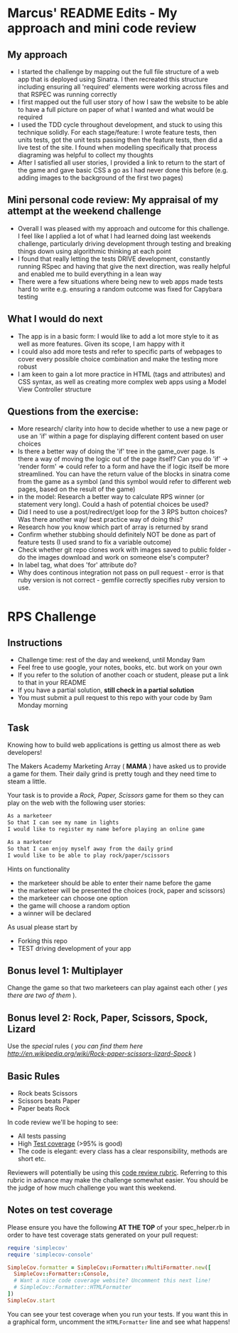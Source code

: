 Marcus' README Edits - My approach and mini code review
=================

My approach
---------
* I started the challenge by mapping out the full file structure of a web app that is deployed using Sinatra. I then recreated this structure including ensuring all 'required' elements were working across files and that RSPEC was running correctly
* I first mapped out the full user story of how I saw the website to be able to have a full picture on paper of what I wanted and what would be required
* I used the TDD cycle throughout development, and stuck to using this technique solidly. For each stage/feature: I wrote feature tests, then units tests, got the unit tests passing then the feature tests, then did a live test of the site. I found when modelling specifically that process diagraming was helpful to collect my thoughts
* After I satisfied all user stories, I provided a link to return to the start of the game and gave basic CSS a go as I had never done this before (e.g. adding images to the background of the first two pages)


Mini personal code review: My appraisal of my attempt at the weekend challenge
---------
* Overall I was pleased with my approach and outcome for this challenge. I feel like I applied a lot of what I had learned doing last weekends challenge, particularly driving development through testing and breaking things down using algorithmic thinking at each point
* I found that really letting the tests DRIVE development, constantly running RSpec and having that give the next direction, was really helpful and enabled me to build everything in a lean way
* There were a few situations where being new to web apps made tests hard to write e.g. ensuring a random outcome was fixed for Capybara testing

What I would do next
---------
* The app is in a basic form: I would like to add a lot more style to it as well as more features. Given its scope, I am happy with it
* I could also add more tests and refer to specific parts of webpages to cover every possible choice combination and make the testing more robust
* I am keen to gain a lot more practice in HTML (tags and attributes) and CSS syntax, as well as creating more complex web apps using a Model View Controller structure

Questions from the exercise:
---------
* More research/ clarity into how to decide whether to use a new page or use an 'if' within a page for displaying different content based on user choices
* Is there a better way of doing the 'if' tree in the game_over page. Is there a way of moving the logic out of the page itself? Can you do 'if' -> 'render form' => could refer to a form and have the if logic itself be more streamlined. You can have the return value of the blocks in sinatra come from the game as a symbol (and this symbol would refer to different web pages, based on the result of the game)
* in the model: Research a better way to calculate RPS winner (or statement very long). Could a hash of potential choices be used?
* Did I need to use a post/redirect/get loop for the 3 RPS button choices? Was there another way/ best practice way of doing this?
* Research how you know which part of array is returned by srand
* Confirm whether stubbing should definitely NOT be done as part of feature tests (I used srand to fix a variable outcome)
* Check whether git repo clones work with images saved to public folder - do the images download and work on someone else's computer?
* In label tag, what does 'for' attribute do?
* Why does continous integration not pass on pull request - error is that ruby version is not correct - gemfile correctly specifies ruby version to use.



# RPS Challenge

Instructions
-------

* Challenge time: rest of the day and weekend, until Monday 9am
* Feel free to use google, your notes, books, etc. but work on your own
* If you refer to the solution of another coach or student, please put a link to that in your README
* If you have a partial solution, **still check in a partial solution**
* You must submit a pull request to this repo with your code by 9am Monday morning

Task
----

Knowing how to build web applications is getting us almost there as web developers!

The Makers Academy Marketing Array ( **MAMA** ) have asked us to provide a game for them. Their daily grind is pretty tough and they need time to steam a little.

Your task is to provide a _Rock, Paper, Scissors_ game for them so they can play on the web with the following user stories:

```sh
As a marketeer
So that I can see my name in lights
I would like to register my name before playing an online game

As a marketeer
So that I can enjoy myself away from the daily grind
I would like to be able to play rock/paper/scissors
```

Hints on functionality

- the marketeer should be able to enter their name before the game
- the marketeer will be presented the choices (rock, paper and scissors)
- the marketeer can choose one option
- the game will choose a random option
- a winner will be declared


As usual please start by

* Forking this repo
* TEST driving development of your app


## Bonus level 1: Multiplayer

Change the game so that two marketeers can play against each other ( _yes there are two of them_ ).

## Bonus level 2: Rock, Paper, Scissors, Spock, Lizard

Use the _special_ rules ( _you can find them here http://en.wikipedia.org/wiki/Rock-paper-scissors-lizard-Spock_ )

## Basic Rules

- Rock beats Scissors
- Scissors beats Paper
- Paper beats Rock

In code review we'll be hoping to see:

* All tests passing
* High [Test coverage](https://github.com/makersacademy/course/blob/master/pills/test_coverage.md) (>95% is good)
* The code is elegant: every class has a clear responsibility, methods are short etc.

Reviewers will potentially be using this [code review rubric](docs/review.md).  Referring to this rubric in advance may make the challenge somewhat easier.  You should be the judge of how much challenge you want this weekend.

Notes on test coverage
----------------------

Please ensure you have the following **AT THE TOP** of your spec_helper.rb in order to have test coverage stats generated
on your pull request:

```ruby
require 'simplecov'
require 'simplecov-console'

SimpleCov.formatter = SimpleCov::Formatter::MultiFormatter.new([
  SimpleCov::Formatter::Console,
  # Want a nice code coverage website? Uncomment this next line!
  # SimpleCov::Formatter::HTMLFormatter
])
SimpleCov.start
```

You can see your test coverage when you run your tests. If you want this in a graphical form, uncomment the `HTMLFormatter` line and see what happens!

